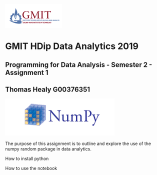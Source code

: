 ![alt text](/images/gmit.PNG)
# GMIT HDip Data Analytics 2019
## Programming for Data Analysis -  Semester 2 - Assignment 1
## Thomas Healy G00376351


![alt text](/images/numpya.PNG)




The purpose of this assignment is to outline and explore the use of the numpy random package in 
data analytics.



How to install python




How to use the notebook




